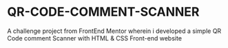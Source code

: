 # QR-CODE-COMMENT-SCANNER
A challenge project from FrontEnd Mentor wherein i developed a simple QR Code comment Scanner with HTML &amp; CSS Front-end website 

